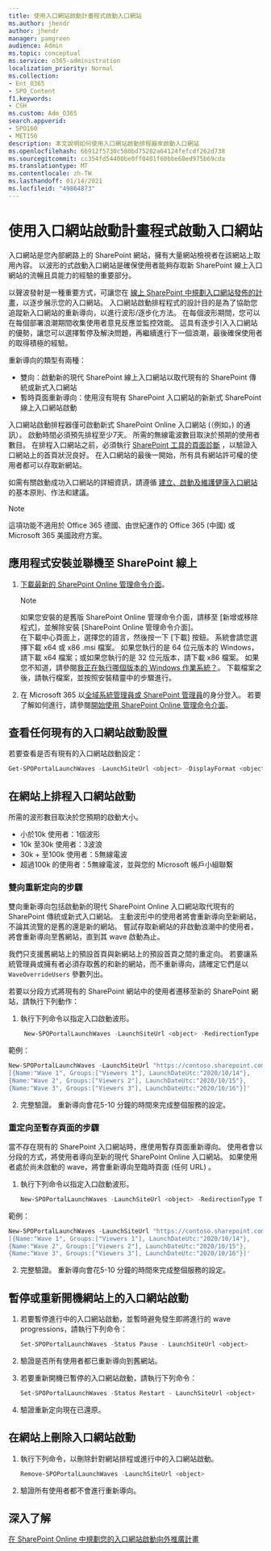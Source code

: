 ```yaml
---
title: 使用入口網站啟動計畫程式啟動入口網站
ms.author: jhendr
author: jhendr
manager: pamgreen
audience: Admin
ms.topic: conceptual
ms.service: o365-administration
localization_priority: Normal
ms.collection:
- Ent_O365
- SPO_Content
f1.keywords:
- CSH
ms.custom: Adm_O365
search.appverid:
- SPO160
- MET150
description: 本文說明如何使用入口網站啟動排程器來啟動入口網站
ms.openlocfilehash: 66912f5730c580bd75282a64124fefcdf262d738
ms.sourcegitcommit: cc354fd54400be0ff0401f60bbe68ed975b69cda
ms.translationtype: MT
ms.contentlocale: zh-TW
ms.lasthandoff: 01/14/2021
ms.locfileid: "49864873"
---
```

# <a name="launch-your-portal-using-the-portal-launch-scheduler"></a>使用入口網站啟動計畫程式啟動入口網站

入口網站是您內部網路上的 SharePoint 網站，擁有大量網站檢視者在該網站上取用內容。 以波形的式啟動入口網站是確保使用者能夠存取新 SharePoint 線上入口網站的流暢且具能力的經驗的重要部分。 

以聲波發射是一種重要方式，可讓您在 [線上 SharePoint 中規劃入口網站發佈的計畫](https://docs.microsoft.com/microsoft-365/Enterprise/Planportallaunchroll-out?view=o365-worldwide)，以逐步展示您的入口網站。 入口網站啟動排程程式的設計目的是為了協助您追蹤新入口網站的重新導向，以進行波形/逐步化方法。 在每個波形期間，您可以在每個部署浪潮期間收集使用者意見反應並監控效能。 這具有逐步引入入口網站的優勢，讓您可以選擇暫停及解決問題，再繼續進行下一個浪潮，最後確保使用者的取得積極的經驗。 

重新導向的類型有兩種： 
- 雙向：啟動新的現代 SharePoint 線上入口網站以取代現有的 SharePoint 傳統或新式入口網站 
- 暫時頁面重新導向：使用沒有現有 SharePoint 入口網站的新新式 SharePoint 線上入口網站啟動

入口網站啟動排程器僅可啟動新式 SharePoint Online 入口網站 (（例如，) 的通訊）。 啟動時間必須預先排程至少7天。 所需的無線電波數目取決於預期的使用者數目。 在排程入口網站之前，必須執行 [SharePoint 工具的頁面診斷](https://aka.ms/perftool) ，以驗證入口網站上的首頁狀況良好。 在入口網站的最後一開始，所有具有網站許可權的使用者都可以存取新網站。 

如需有關啟動成功入口網站的詳細資訊，請遵循 [建立、啟動及維護健康入口網站](https://docs.microsoft.com/sharepoint/portal-health)的基本原則、作法和建議。 

> [!NOTE]
> 這項功能不適用於 Office 365 德國、由世紀運作的 Office 365 (中國) 或 Microsoft 365 美國政府方案。

## <a name="app-setup-and-connecting-to-sharepoint-online"></a>應用程式安裝並聯機至 SharePoint 線上
1. [下載最新的 SharePoint Online 管理命令介面](https://go.microsoft.com/fwlink/p/?LinkId=255251)。

    > [!NOTE]
    > 如果您安裝的是舊版 SharePoint Online 管理命令介面，請移至 [新增或移除程式]，並解除安裝 [SharePoint Online 管理命令介面]。<br>在下載中心頁面上，選擇您的語言，然後按一下 [下載] 按鈕。 系統會請您選擇下載 x64 或 x86 .msi 檔案。 如果您執行的是 64 位元版本的 Windows，請下載 x64 檔案；或如果您執行的是 32 位元版本，請下載 x86 檔案。 如果您不知道，請參閱[我正在執行哪個版本的 Windows 作業系統？](https://support.microsoft.com/help/13443/windows-which-operating-system)。 下載檔案之後，請執行檔案，並按照安裝精靈中的步驟進行。

2. 在 Microsoft 365 以[全域系統管理員或 SharePoint 管理員](/sharepoint/sharepoint-admin-role)的身分登入。 若要了解如何進行，請參閱[開始使用 SharePoint Online 管理命令介面](/powershell/sharepoint/sharepoint-online/connect-sharepoint-online)。


## <a name="view-any-existing-portal-launch-setups"></a>查看任何現有的入口網站啟動設置

若要查看是否有現有的入口網站啟動設定：

   ```PowerShell
   Get-SPOPortalLaunchWaves -LaunchSiteUrl <object> -DisplayFormat <object>
   ```

## <a name="schedule-a-portal-launch-on-the-site"></a>在網站上排程入口網站啟動

所需的波形數目取決於您預期的啟動大小。 
- 小於10k 使用者：1個波形
- 10k 至30k 使用者：3波浪 
- 30k + 至100k 使用者：5無線電波
- 超過100k 的使用者：5無線電波，並與您的 Microsoft 帳戶小組聯繫

### <a name="steps-for-bidirectional-redirection"></a>雙向重新定向的步驟

雙向重新導向包括啟動新的現代 SharePoint Online 入口網站取代現有的 SharePoint 傳統或新式入口網站。 主動波形中的使用者將會重新導向至新網站，不論其流覽的是舊的還是新的網站。 嘗試存取新網站的非啟動浪潮中的使用者，將會重新導向至舊網站，直到其 wave 啟動為止。 

我們只支援舊網站上的預設首頁與新網站上的預設首頁之間的重定向。 若要讓系統管理員或擁有者必須存取舊的和新的網站，而不重新導向，請確定它們是以 `WaveOverrideUsers` 參數列出。

若要以分段方式將現有的 SharePoint 網站中的使用者遷移至新的 SharePoint 網站，請執行下列動作：

1. 執行下列命令以指定入口啟動波形。
   
   ```PowerShell
    New-SPOPortalLaunchWaves -LaunchSiteUrl <object> -RedirectionType Bidirectional -RedirectUrl <string> -ExpectedNumberOfUsers <object> -WaveOverrideUsers <object> -Waves <object>
    ```

範例：
   ```PowerShell
   New-SPOPortalLaunchWaves -LaunchSiteUrl "https://contoso.sharepoint.com/teams/newsite" -RedirectionType Bidirectional -RedirectUrl "https://contoso.sharepoint.com/teams/oldsite" -ExpectedNumberOfUsers 10kTo30kUsers -WaveOverrideUsers "admin@contoso.com" -Waves ' 
[{Name:"Wave 1", Groups:["Viewers 1"], LaunchDateUtc:"2020/10/14"}, 
{Name:"Wave 2", Groups:["Viewers 2"], LaunchDateUtc:"2020/10/15"}, 
{Name:"Wave 3", Groups:["Viewers 3"], LaunchDateUtc:"2020/10/16"}]'
   ```

2. 完整驗證。 重新導向會花5-10 分鐘的時間來完成整個服務的設定。 

### <a name="steps-for-redirection-to-temporary-page"></a>重定向至暫存頁面的步驟

當不存在現有的 SharePoint 入口網站時，應使用暫存頁面重新導向。 使用者會以分段的方式，將使用者導向至新的現代 SharePoint Online 入口網站。 如果使用者處於尚未啟動的 wave，將會重新導向至臨時頁面 (任何 URL) 。 

1. 執行下列命令以指定入口啟動波形。
   
      ```PowerShell
    New-SPOPortalLaunchWaves -LaunchSiteUrl <object> -RedirectionType ToTemporaryPage -RedirectUrl <string> -ExpectedNumberOfUsers <object> -WaveOverrideUsers <object> -Waves <object>
    ```

範例：
   ```PowerShell
   New-SPOPortalLaunchWaves -LaunchSiteUrl "https://contoso.sharepoint.com/teams/newsite" -RedirectionType ToTemporaryPage -RedirectUrl "https://portal.contoso.com/UnderConstruction.aspx" -ExpectedNumberOfUsers 10kTo30kUsers -WaveOverrideUsers "admin@contoso.com" -Waves ' 
[{Name:"Wave 1", Groups:["Viewers 1"], LaunchDateUtc:"2020/10/14"}, 
{Name:"Wave 2", Groups:["Viewers 2"], LaunchDateUtc:"2020/10/15"}, 
{Name:"Wave 3", Groups:["Viewers 3"], LaunchDateUtc:"2020/10/16"}]'
   ```

2. 完整驗證。 重新導向會花5-10 分鐘的時間來完成整個服務的設定。 

## <a name="pause-or-restart-a-portal-launch-on-the-site"></a>暫停或重新開機網站上的入口網站啟動

1. 若要暫停進行中的入口網站啟動，並暫時避免發生即將進行的 wave progressions，請執行下列命令：

   ```PowerShell
   Set-SPOPortalLaunchWaves -Status Pause - LaunchSiteUrl <object>
   ```
2. 驗證是否所有使用者都已重新導向到舊網站。 

3. 若要重新開機已暫停的入口網站啟動，請執行下列命令：

   ```PowerShell
   Set-SPOPortalLaunchWaves -Status Restart - LaunchSiteUrl <object>
   ```
   
4. 驗證重新定向現在已還原。 

## <a name="delete-a-portal-launch-on-the-site"></a>在網站上刪除入口網站啟動

1. 執行下列命令，以刪除針對網站排程或進行中的入口網站啟動。

   ```PowerShell
   Remove-SPOPortalLaunchWaves -LaunchSiteUrl <object>
   ```

2. 驗證所有使用者都不會進行重新導向。

## <a name="learn-more"></a>深入了解
[在 SharePoint Online 中規劃您的入口網站啟動向外推廣計畫](https://docs.microsoft.com/microsoft-365/Enterprise/Planportallaunchroll-out)
